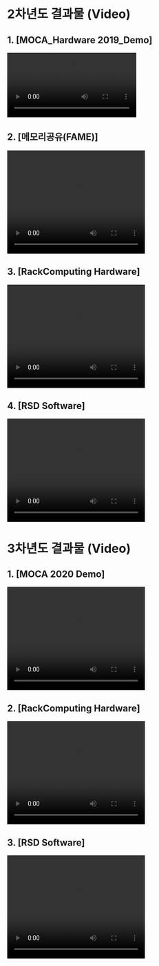 # 2차년도 결과물 (Video)
## 1. [MOCA_Hardware 2019_Demo]
<div width="100%">
<video controls>
  <source src="https://meca-project.github.io/mecaproject.github.io/Data/video/MOCA_Hardware_2019_Demo.webm" type="video/webm"></source>
</video>
<div/>

## 2. [메모리공유(FAME)]
<video width="320" height="240" controls>
  <source src="https://meca-project.github.io/mecaproject.github.io/Data/video/메모리공유(FAME).webm" type="video/webm"></source>
</video>

## 3. [RackComputing Hardware]
<video width="320" height="240" controls>
  <source src="https://meca-project.github.io/mecaproject.github.io/Data/video/RackComputing_Hardware_Dev.webm" type="video/webm"></source>
</video>

## 4. [RSD Software]
<video width="320" height="240" controls>
  <source src="https://meca-project.github.io/mecaproject.github.io/Data/video/RSD_Software_Dev.webm" type="video/webm"></source>
</video>

# 3차년도 결과물 (Video)

## 1. [MOCA 2020 Demo]
<video width="320" height="240" controls>
  <source src="https://meca-project.github.io/mecaproject.github.io/Data/video/ETRI_Gen-Z.mp4" type="video/mp4"></source>
</video>

## 2. [RackComputing Hardware]
<video width="320" height="240" controls>
  <source src="https://meca-project.github.io/mecaproject.github.io/Data/video/KTNF_동영상.mp4" type="video/mp4"></source>
</video>

## 3. [RSD Software]
<video width="320" height="240" controls>
  <source src="https://meca-project.github.io/mecaproject.github.io/Data/video/테라텍_영상1.mp4" type="video/mp4"></source>
</video>
